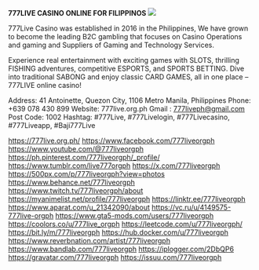 **777LIVE CASINO ONLINE FOR FILIPPINOS**
![](https://s3-ap-northeast-1.amazonaws.com/g0v-hackmd-images/uploads/upload_db4a8476794cb08ec8ff66d4c38ff61c.jpg)

777Live Casino was established in 2016 in the Philippines, We have grown to become the leading B2C gambling that focuses on Casino Operations and gaming and Suppliers of Gaming and Technology Services.

Experience real entertainment with exciting games with SLOTS, thrilling FISHING adventures, competitive ESPORTS, and SPORTS BETTING. Dive into traditional SABONG and enjoy classic CARD GAMES, all in one place – 777LIVE online casino!

Address: 41 Antoinette, Quezon City, 1106 Metro Manila, Philippines
Phone: +639 078 430 899
Website: 777live.org.ph
Gmail : 777liveph@gmail.com
Post Code: 1002
Hashtag: #777Live, #777Livelogin, #777Livecasino, #777Liveapp, #Baji777Live

https://777live.org.ph/
https://www.facebook.com/777liveorgph
https://www.youtube.com/@777liveorgph
https://ph.pinterest.com/777liveorgph/_profile/
https://www.tumblr.com/live777orgph
https://x.com/777liveorgph
https://500px.com/p/777liveorgph?view=photos
https://www.behance.net/777liveorgph
https://www.twitch.tv/777liveorgph/about
https://myanimelist.net/profile/777liveorgph
https://linktr.ee/777liveorgph
https://www.aparat.com/u_21342090/about
https://vc.ru/u/4149575-777live-orgph
https://www.gta5-mods.com/users/777liveorgph
https://coolors.co/u/777live_orgph
https://leetcode.com/u/777liveorgph/
https://bit.ly/m/777liveorgph
https://hub.docker.com/u/777liveorgph
https://www.reverbnation.com/artist/777liveorgph
https://www.bandlab.com/777liveorgph
https://iplogger.com/2DbQP6
https://gravatar.com/777liveorgph
https://issuu.com/777liveorgph